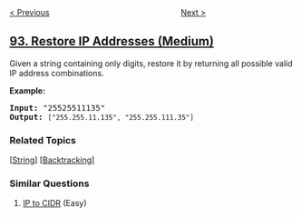 <!--|This file generated by command(leetcode description); DO NOT EDIT.    |-->
<!--+----------------------------------------------------------------------+-->
<!--|@author    openset <openset.wang@gmail.com>                           |-->
<!--|@link      https://github.com/openset                                 |-->
<!--|@home      https://github.com/openset/leetcode                        |-->
<!--+----------------------------------------------------------------------+-->

[< Previous](https://github.com/openset/leetcode/tree/master/problems/reverse-linked-list-ii "Reverse Linked List II")
　　　　　　　　　　　　　　　　
[Next >](https://github.com/openset/leetcode/tree/master/problems/binary-tree-inorder-traversal "Binary Tree Inorder Traversal")

## [93. Restore IP Addresses (Medium)](https://leetcode.com/problems/restore-ip-addresses "复原IP地址")

<p>Given a string containing only digits, restore it by returning all possible valid IP address combinations.</p>

<p><strong>Example:</strong></p>

<pre>
<strong>Input:</strong> &quot;25525511135&quot;
<strong>Output:</strong> <code>[&quot;255.255.11.135&quot;, &quot;255.255.111.35&quot;]
</code></pre>

### Related Topics
  [[String](https://github.com/openset/leetcode/tree/master/tag/string/README.md)]
  [[Backtracking](https://github.com/openset/leetcode/tree/master/tag/backtracking/README.md)]

### Similar Questions
  1. [IP to CIDR](https://github.com/openset/leetcode/tree/master/problems/ip-to-cidr) (Easy)

